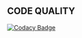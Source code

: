## CODE QUALITY
[![Codacy Badge](https://app.codacy.com/project/badge/Grade/40b2577d6dd046f2910cab1910e0b40f)](https://www.codacy.com/gh/ZXCVNV/M1_Game_Snake_Game/dashboard?utm_source=github.com&amp;utm_medium=referral&amp;utm_content=ZXCVNV/M1_Game_Snake_Game&amp;utm_campaign=Badge_Grade)
